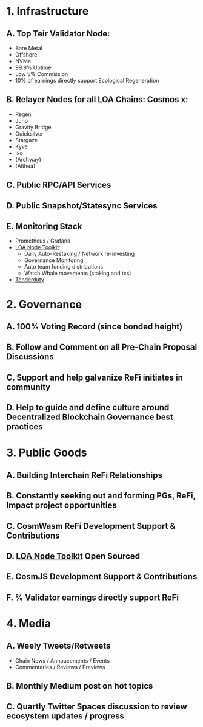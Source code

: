 # 1. Infrastructure

  ## A. Top Teir Validator Node: 
   - Bare Metal 
   - Offshore
   - NVMe
   - 99.9% Uptime
   - Low 5% Commission
   - 10% of earnings directly support Ecological Regeneration
    
  ## B. Relayer Nodes for all LOA Chains: Cosmos x: 
    
   - Regen 
   - Juno
   - Gravity Bridge
   - Quicksilver
   - Stargaze
   - Kyve 
   - Ixo
   - (Archway)
   - (Althea)
    
  ## C. Public RPC/API Services
  ## D. Public Snapshot/Statesync Services
  ## E. Monitoring Stack
    
   - Prometheus / Grafana
   - [LOA Node Toolkit](https://github.com/LOA-Labs/loa-node-toolkit):
      - Daily Auto-Restaking / Network re-investing
      - Governance Monitoring
      - Auto team funding distributions
      - Watch Whale movements (staking and txs)
   - [Tenderduty](https://github.com/blockpane/tenderduty)
  

# 2. Governance
  ## A. 100% Voting Record (since bonded height)
  ## B. Follow and Comment on all Pre-Chain Proposal Discussions
  ## C. Support and help galvanize ReFi initiates in community
  ## D. Help to guide and define culture around Decentralized Blockchain Governance best practices


# 3. Public Goods
  ## A. Building Interchain ReFi Relationships
  ## B. Constantly seeking out and forming PGs, ReFi, Impact project opportunities 
  ## C. CosmWasm ReFi Development Support & Contributions
  ## D. [LOA Node Toolkit](https://github.com/LOA-Labs/loa-node-toolkit) Open Sourced
  ## E. CosmJS Development Support & Contributions
  ## F. % Validator earnings directly support ReFi 


# 4. Media
  ## A. Weely Tweets/Retweets
    
   - Chain News / Annoucements / Events
   - Commentaries / Reviews / Previews
  ## B. Monthly Medium post on hot topics
  ## C. Quartly Twitter Spaces discussion to review ecosystem updates / progress
